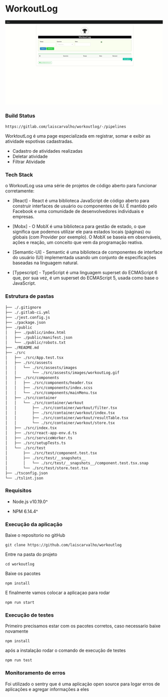 # WorkoutLog


 ![gif](src/assests/images/workoutLog.gif)


### Build Status

```
https://gitlab.com/laiscarvalho/workoutlog/-/pipelines

```

WorktoutLog é uma page especializada em registrar, somar e exibir as atividade espotivas cadastradas.

  - Cadastro de atividades realizadas
  - Deletar atividade 
  - Filtrar Atividade 


### Tech Stack

o WorkoutLog usa uma série de projetos de código aberto para funcionar corretamente:

* [React] - React é uma biblioteca JavaScript de código aberto para construir interfaces de usuário ou componentes de IU. É mantido pelo Facebook e uma comunidade de desenvolvedores individuais e empresas.

* [Mobx] - O MobX é uma biblioteca para gestão de estado, o que significa que podemos utilizar ele para estados locais (páginas) ou globais (com Provider por exemplo). O MobX se baseia em observáveis, ações e reação, um conceito que vem da programação reativa.
 
* [Semantic-UI] - Semantic é uma biblioteca de componentes de interface do usuário (UI) implementada usando um conjunto de especificações baseadas na linguagem natural.

* [Typescript] - TypeScript é uma linguagem superset do ECMAScript 6 que, por sua vez, é um superset do ECMAScript 5, usada como base o JavaScript.

### Estrutura de pastas

```
├── ./.gitignore
├── ./.gitlab-ci.yml
├── ./jest.config.js
├── ./package.json
├── ./public
│   ├── ./public/index.html
│   ├── ./public/manifest.json
│   └── ./public/robots.txt
├── ./README.md
├── ./src
│   ├── ./src/App.test.tsx
│   ├── ./src/assests
│   │   └── ./src/assests/images
│   │       └── ./src/assests/images/workoutLog.gif
│   ├── ./src/components
│   │   ├── ./src/components/header.tsx
│   │   ├── ./src/components/index.scss
│   │   └── ./src/components/mainMenu.tsx
│   ├── ./src/container
│   │   └── ./src/container/workout
│   │       ├── ./src/container/workout/filter.tsx
│   │       ├── ./src/container/workout/index.tsx
│   │       ├── ./src/container/workout/resultTable.tsx
│   │       └── ./src/container/workout/store.tsx
│   ├── ./src/index.tsx
│   ├── ./src/react-app-env.d.ts
│   ├── ./src/serviceWorker.ts
│   ├── ./src/setupTests.ts
│   └── ./src/test
│       ├── ./src/test/component.test.tsx
│       ├── ./src/test/__snapshots__
│       │   └── ./src/test/__snapshots__/component.test.tsx.snap
│       └── ./src/test/store.test.tsx
├── ./tsconfig.json
└── ./tslint.json

```

### Requisitos

* Node.js v10.19.0^

* NPM 6.14.4^



### Execução da aplicação

Baixe o repositorio no gitHub
```
git clone https://github.com/laiscarvalho/workoutlog
```

Entre na pasta do projeto 
```
cd workoutlog

```

Baixe os pacotes
```
npm install
```

E finalmente vamos colocar a aplicaçao para rodar
```
npm run start
```

### Execução de testes
Primeiro precisamos estar com os pacotes corretos, caso necessario baixe novamente
```
npm install
```

após a instalação rodar o comando de execução de testes
```
npm run test
```

### Monitoramento de erros
Foi utilizado o sentry que é uma aplicação open source para logar erros de aplicações e agregar informações a eles

